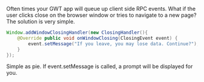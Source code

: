 <!--
author: JP Richardson
publish: Fri Aug 06 2010 23:23:28 GMT-0500 (CDT)
status: publish
type: post
link: https://procbits.wordpress.com/2010/08/06/adding-a-close-event-when-the-user-closes-the-browser-in-gwt/
tags: GWT
slug: 2010/08/06/adding-a-close-event-when-the-user-closes-the-browser-in-gwt
title: Adding a Close Event When the User Closes the Browser in GWT
-->



Often times your GWT app will queue up client side RPC events. What if
the user clicks close on the browser window or tries to navigate to a
new page? The solution is very simple.

```java
Window.addWindowClosingHandler(new ClosingHandler(){
    @Override public void onWindowClosing(ClosingEvent event) {
        event.setMessage("If you leave, you may lose data. Continue?");
    }
});
```

Simple as pie. If event.setMessage is called, a prompt will be displayed
for you.


